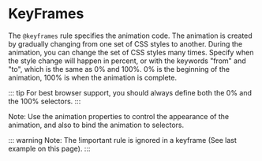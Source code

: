 # KeyFrames

The `@keyframes` rule specifies the animation code.
The animation is created by gradually changing from one set of CSS styles to another.
During the animation, you can change the set of CSS styles many times.
Specify when the style change will happen in percent, or with the keywords "from" and "to", which is the same as 0% and 100%. 0% is the beginning of the animation, 100% is when the animation is complete.

::: tip
For best browser support, you should always define both the 0% and the 100% selectors.
:::

Note: Use the animation properties to control the appearance of the animation, and also to bind the animation to selectors.

::: warning
Note: The !important rule is ignored in a keyframe (See last example on this page).
:::
